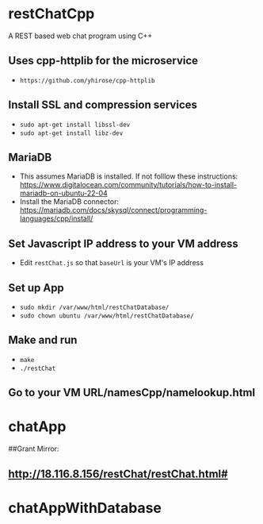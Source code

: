 # restChatCpp
A REST based web chat program using C++
## Uses cpp-httplib for the microservice
 - ```https://github.com/yhirose/cpp-httplib```
 
## Install SSL and compression services
 - ```sudo apt-get install libssl-dev```
 - ```sudo apt-get install libz-dev```

## MariaDB
 - This assumes MariaDB is installed. If not folllow these instructions: https://www.digitalocean.com/community/tutorials/how-to-install-mariadb-on-ubuntu-22-04
 - Install the MariaDB connector: https://mariadb.com/docs/skysql/connect/programming-languages/cpp/install/
 
## Set Javascript IP address to your VM address
 - Edit ```restChat.js``` so that ```baseUrl``` is your VM's IP address

## Set up App
 - ```sudo mkdir /var/www/html/restChatDatabase/```
 - ```sudo chown ubuntu /var/www/html/restChatDatabase/```

## Make and run
 - ```make```
 - ```./restChat```

## Go to your VM URL/namesCpp/namelookup.html
# chatApp

##Grant Mirror:
## http://18.116.8.156/restChat/restChat.html#
# chatAppWithDatabase
